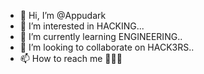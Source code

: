 - 👋 Hi, I’m @Appudark
- 👀 I’m interested in HACKING...
- 🌱 I’m currently learning ENGINEERING..
- 💞️ I’m looking to collaborate on HACK3RS..
- 📫 How to reach me 🤔🤔🤔

<!---
Appudark/Appudark is a ✨ special ✨ repository because its `README.md` (this file) appears on your GitHub profile.
You can click the Preview link to take a look at your changes.
--->
